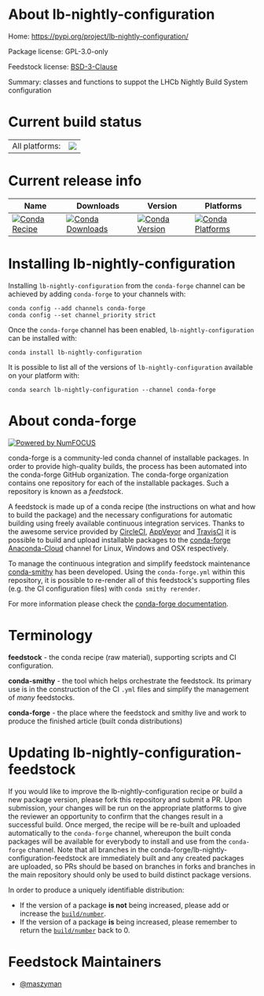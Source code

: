 About lb-nightly-configuration
==============================

Home: https://pypi.org/project/lb-nightly-configuration/

Package license: GPL-3.0-only

Feedstock license: [BSD-3-Clause](https://github.com/conda-forge/lb-nightly-configuration-feedstock/blob/master/LICENSE.txt)

Summary: classes and functions to suppot the LHCb Nightly Build System configuration

Current build status
====================


<table><tr><td>All platforms:</td>
    <td>
      <a href="https://dev.azure.com/conda-forge/feedstock-builds/_build/latest?definitionId=14579&branchName=master">
        <img src="https://dev.azure.com/conda-forge/feedstock-builds/_apis/build/status/lb-nightly-configuration-feedstock?branchName=master">
      </a>
    </td>
  </tr>
</table>

Current release info
====================

| Name | Downloads | Version | Platforms |
| --- | --- | --- | --- |
| [![Conda Recipe](https://img.shields.io/badge/recipe-lb--nightly--configuration-green.svg)](https://anaconda.org/conda-forge/lb-nightly-configuration) | [![Conda Downloads](https://img.shields.io/conda/dn/conda-forge/lb-nightly-configuration.svg)](https://anaconda.org/conda-forge/lb-nightly-configuration) | [![Conda Version](https://img.shields.io/conda/vn/conda-forge/lb-nightly-configuration.svg)](https://anaconda.org/conda-forge/lb-nightly-configuration) | [![Conda Platforms](https://img.shields.io/conda/pn/conda-forge/lb-nightly-configuration.svg)](https://anaconda.org/conda-forge/lb-nightly-configuration) |

Installing lb-nightly-configuration
===================================

Installing `lb-nightly-configuration` from the `conda-forge` channel can be achieved by adding `conda-forge` to your channels with:

```
conda config --add channels conda-forge
conda config --set channel_priority strict
```

Once the `conda-forge` channel has been enabled, `lb-nightly-configuration` can be installed with:

```
conda install lb-nightly-configuration
```

It is possible to list all of the versions of `lb-nightly-configuration` available on your platform with:

```
conda search lb-nightly-configuration --channel conda-forge
```


About conda-forge
=================

[![Powered by
NumFOCUS](https://img.shields.io/badge/powered%20by-NumFOCUS-orange.svg?style=flat&colorA=E1523D&colorB=007D8A)](https://numfocus.org)

conda-forge is a community-led conda channel of installable packages.
In order to provide high-quality builds, the process has been automated into the
conda-forge GitHub organization. The conda-forge organization contains one repository
for each of the installable packages. Such a repository is known as a *feedstock*.

A feedstock is made up of a conda recipe (the instructions on what and how to build
the package) and the necessary configurations for automatic building using freely
available continuous integration services. Thanks to the awesome service provided by
[CircleCI](https://circleci.com/), [AppVeyor](https://www.appveyor.com/)
and [TravisCI](https://travis-ci.com/) it is possible to build and upload installable
packages to the [conda-forge](https://anaconda.org/conda-forge)
[Anaconda-Cloud](https://anaconda.org/) channel for Linux, Windows and OSX respectively.

To manage the continuous integration and simplify feedstock maintenance
[conda-smithy](https://github.com/conda-forge/conda-smithy) has been developed.
Using the ``conda-forge.yml`` within this repository, it is possible to re-render all of
this feedstock's supporting files (e.g. the CI configuration files) with ``conda smithy rerender``.

For more information please check the [conda-forge documentation](https://conda-forge.org/docs/).

Terminology
===========

**feedstock** - the conda recipe (raw material), supporting scripts and CI configuration.

**conda-smithy** - the tool which helps orchestrate the feedstock.
                   Its primary use is in the construction of the CI ``.yml`` files
                   and simplify the management of *many* feedstocks.

**conda-forge** - the place where the feedstock and smithy live and work to
                  produce the finished article (built conda distributions)


Updating lb-nightly-configuration-feedstock
===========================================

If you would like to improve the lb-nightly-configuration recipe or build a new
package version, please fork this repository and submit a PR. Upon submission,
your changes will be run on the appropriate platforms to give the reviewer an
opportunity to confirm that the changes result in a successful build. Once
merged, the recipe will be re-built and uploaded automatically to the
`conda-forge` channel, whereupon the built conda packages will be available for
everybody to install and use from the `conda-forge` channel.
Note that all branches in the conda-forge/lb-nightly-configuration-feedstock are
immediately built and any created packages are uploaded, so PRs should be based
on branches in forks and branches in the main repository should only be used to
build distinct package versions.

In order to produce a uniquely identifiable distribution:
 * If the version of a package **is not** being increased, please add or increase
   the [``build/number``](https://docs.conda.io/projects/conda-build/en/latest/resources/define-metadata.html#build-number-and-string).
 * If the version of a package **is** being increased, please remember to return
   the [``build/number``](https://docs.conda.io/projects/conda-build/en/latest/resources/define-metadata.html#build-number-and-string)
   back to 0.

Feedstock Maintainers
=====================

* [@maszyman](https://github.com/maszyman/)

